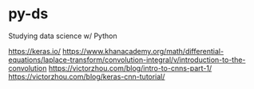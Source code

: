 # py-ds
Studying data science w/ Python 


https://keras.io/
https://www.khanacademy.org/math/differential-equations/laplace-transform/convolution-integral/v/introduction-to-the-convolution
https://victorzhou.com/blog/intro-to-cnns-part-1/
https://victorzhou.com/blog/keras-cnn-tutorial/
